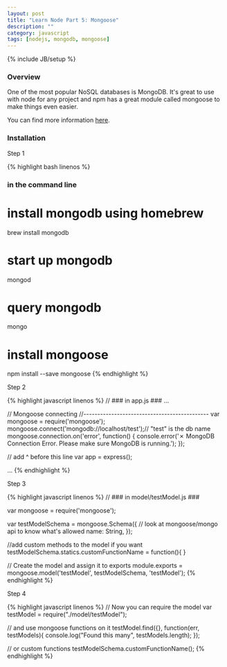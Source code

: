 ```yaml
---
layout: post
title: "Learn Node Part 5: Mongoose"
description: ""
category: javascript
tags: [nodejs, mongodb, mongoose]
---
```

{% include JB/setup %}

<!-- Overview -->
<h3>Overview</h3>

One of the most popular NoSQL databases is MongoDB. It's great to use with node for any project and npm has a great module called mongoose to make things even easier.

You can find more information [here](https://github.com/GabrielGhe/NodePractice/tree/master/Server12Mongoose).

<h3>Installation</h3>

Step 1
<!-- Code _______________________________________-->
{% highlight bash linenos %}
### in the command line ###

# install mongodb using homebrew
brew install mongodb

# start up mongodb
mongod

# query mongodb
mongo

# install mongoose
npm install --save mongoose
{% endhighlight %}
<!-- /Code ^^^^^^^^^^^^^^^^^^^^^^^^^^^^^^^^^^^^^^-->

Step 2
<!-- Code _______________________________________-->
{% highlight javascript linenos %}
// ### in app.js ###
...

// Mongoose connecting
//---------------------------------------------
var mongoose = require('mongoose');
mongoose.connect('mongodb://localhost/test');// "test" is the db name
mongoose.connection.on('error', function() {
  console.error('✗ MongoDB Connection Error. Please make sure MongoDB is running.');
});

// add ^ before this line
var app = express();

...
{% endhighlight %}
<!-- /Code ^^^^^^^^^^^^^^^^^^^^^^^^^^^^^^^^^^^^^^-->

Step 3

<!-- Code _______________________________________-->
{% highlight javascript linenos %}
// ### in model/testModel.js ###

var mongoose = require('mongoose');

var testModelSchema = mongoose.Schema({
    // look at mongoose/mongo api to know what's allowed
    name: String,
});

//add custom methods to the model if you want
testModelSchema.statics.customFunctionName = function(){
}

// Create the model and assign it to exports
module.exports = mongoose.model('testModel', testModelSchema, 'testModel');
{% endhighlight %}
<!-- /Code ^^^^^^^^^^^^^^^^^^^^^^^^^^^^^^^^^^^^^^-->

Step 4

<!-- Code _______________________________________-->
{% highlight javascript linenos %}
// Now you can require the model
var testModel = require("./model/testModel");

// and use mongoose functions on it
testModel.find({}, function(err, testModels){
    console.log("Found this many", testModels.length);
});

// or custom functions
testModelSchema.customFunctionName();
{% endhighlight %}
<!-- /Code ^^^^^^^^^^^^^^^^^^^^^^^^^^^^^^^^^^^^^^-->